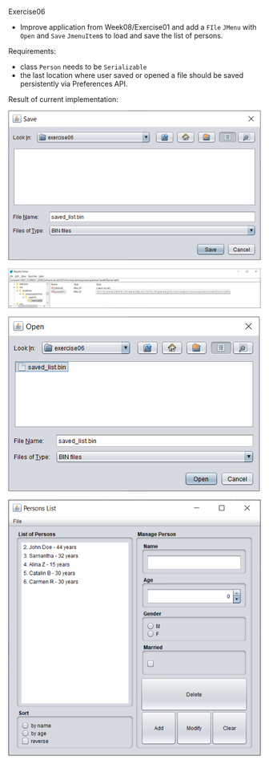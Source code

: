 Exercise06
- Improve application from Week08/Exercise01 and add a `FIle` `JMenu`
  with `Open` and `Save` `JmenuItem`s to load and save the list of persons.
  
Requirements:
- class `Person` needs to be `Serializable`
- the last location where user saved or opened a file
  should be saved persistently via Preferences API.
  
Result of current implementation:

![save dialog](save_dialog.png)

![saved preferences in Win10 registry](registry_saved_preferences.png)

![open dialog](open_dialog.png)

![list of persons loaded from disk](load_list.png)
